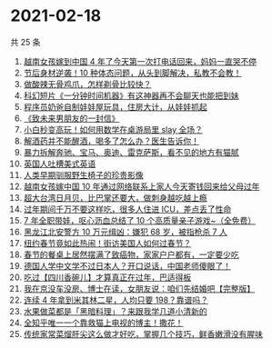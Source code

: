 # 2021-02-18

共 25 条

<!-- BEGIN ZHIHUVIDEO -->
<!-- 最后更新时间 Thu Feb 18 2021 13:14:37 GMT+0800 (CST) -->
1. [越南女孩嫁到中国 4 年了今天第一次打电话回来，妈妈一直哭不停](https://www.zhihu.com/zvideo/1345395260613226497)
1. [节后身材逆袭！10 种体态问题，从头到脚解决，私教不会教！](https://www.zhihu.com/zvideo/1345430265221693440)
1. [做酸辣无骨鸡爪，怎样剃骨比较快？](https://www.zhihu.com/zvideo/1345435071965339649)
1. [科幻短片《一分钟时间机器》有这神器再不会聊天也能把到妹](https://www.zhihu.com/zvideo/1345328962357161985)
1. [程序员奶爸自制娃娃屋玩具，住房大计，从娃娃抓起](https://www.zhihu.com/zvideo/1345466470206160896)
1. [《致未来男朋友的一封信》](https://www.zhihu.com/zvideo/1345447625303207936)
1. [小白秒变高玩！如何用数学在桌游局里 slay 全场？](https://www.zhihu.com/zvideo/1345165082871914496)
1. [解酒药并不能醒酒，喝多了怎么办？医生告诉你！](https://www.zhihu.com/zvideo/1345327295339315200)
1. [暴力拆解奔驰、宝马、奥迪、雷克萨斯，看不见的地方有猫腻](https://www.zhihu.com/zvideo/1345366737013944320)
1. [英国人吐槽美式英语](https://www.zhihu.com/zvideo/1345461947203092480)
1. [人类早期驯服野生椅子的珍贵影像](https://www.zhihu.com/zvideo/1345340690012786688)
1. [越南女孩嫁中国 10 年通过网络联系上家人今天寄钱回来给父母过年](https://www.zhihu.com/zvideo/1345190538488791040)
1. [超大台湾日月贝，比巴掌还要大，做刺身越吃越上瘾](https://www.zhihu.com/zvideo/1344775876500742144)
1. [过年期间千万不要这样吃，很多人住进 ICU，差点丢了性命](https://www.zhihu.com/zvideo/1345321539307290627)
1. [7 年全职带娃，呕心沥血总结了 10 个高质量亲子游戏~（全免费）](https://www.zhihu.com/zvideo/1345402630273716224)
1. [黑龙江北安警方 10 万元缉凶：嫌犯 68 岁，被指枪杀 7 人](https://www.zhihu.com/zvideo/1345466047357538305)
1. [纽约春节竟如此热闹！街访美国人如何过春节？](https://www.zhihu.com/zvideo/1344965979898675200)
1. [春节的餐桌上居然摆满了致癌物，家家户户都有，一定要少吃](https://www.zhihu.com/zvideo/1345317748130344960)
1. [德国人学中文学不过日本人？开口说话，中国老师傻眼了！](https://www.zhihu.com/zvideo/1344950330598092800)
1. [吃过【四川香碗儿】才算真正在过年，巴适得板](https://www.zhihu.com/zvideo/1345347072309014528)
1. [我在京没车没房、博士在读，女朋友说：咱们先结婚吧【完整版】](https://www.zhihu.com/zvideo/1345175421483266048)
1. [连续 4 年拿到米其林二星，人均只要 198？靠谱吗？](https://www.zhihu.com/zvideo/1345345396613341184)
1. [水果做菜都是「黑暗料理」？来跟我学几道小清新的](https://www.zhihu.com/zvideo/1345461788188643329)
1. [全知乎唯一一个靠救猫上电视的博主！撒花！](https://www.zhihu.com/zvideo/1345443326112399360)
1. [传统家常菜熘肝尖这么做才好吃，掌握几个技巧，鲜香嫩滑没有腥味](https://www.zhihu.com/zvideo/1345304541093474304)
<!-- END ZHIHUVIDEO -->
